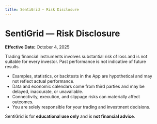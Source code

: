 ```yaml
---
title: SentiGrid — Risk Disclosure
---
```


# SentiGrid — Risk Disclosure
**Effective Date:** October 4, 2025

Trading financial instruments involves substantial risk of loss and is not suitable for every investor. Past performance is not indicative of future results.

- Examples, statistics, or backtests in the App are hypothetical and may not reflect actual performance.
- Data and economic calendars come from third parties and may be delayed, inaccurate, or unavailable.
- Connectivity, execution, and slippage risks can materially affect outcomes.
- You are solely responsible for your trading and investment decisions.

SentiGrid is for **educational use only** and is **not financial advice**.
